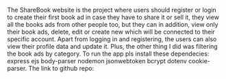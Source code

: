 The ShareBook website is the project where users should register or login to create their first book ad in case they have to share it or sell it, they view all the books ads from other people too, but they can in addition, view only their book ads, delete, edit or create new which will be connected to their specific account. Apart from logging in and registering, the users can also view their profile data and update it. Plus, the other thing I did was filtering the book ads by category. To run the app pls install these dependecies: express ejs body-parser nodemon jsonwebtoken bcrypt dotenv cookie-parser. The link to github repo: